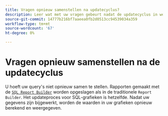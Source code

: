 ```yaml
---
title: Vragen opnieuw samenstellen na updatecyclus?
description: Leer wat met uw vragen gebeurt nadat de updatecyclus in werking wordt gesteld.
source-git-commit: 14777b216bf7aaeea0fb2d0513cc94539034a359
workflow-type: tm+mt
source-wordcount: '67'
ht-degree: 0%

---
```


# Vragen opnieuw samenstellen na de updatecyclus

U hoeft uw query&#39;s niet opnieuw samen te stellen. Rapporten gemaakt met de [`SQL Report Builder`](../dev-reports/sql-rpt-bldr.md) worden opgeslagen als in de traditionele `Report Builder`. Het updateproces voor SQL-grafieken is hetzelfde. Nadat uw gegevens zijn bijgewerkt, worden de waarden in uw grafieken opnieuw berekend en weergegeven.
